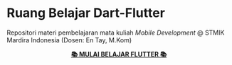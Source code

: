 # Ruang Belajar Dart-Flutter

Repositori materi pembelajaran mata kuliah _Mobile Development_ @ STMIK Mardira Indonesia (Dosen: En Tay, M.Kom)

<p align=center>
    <a href="https://ruang-belajar.github.io/dart-flutter"><b>📚 MULAI BELAJAR FLUTTER 📚</b></a>
</p>